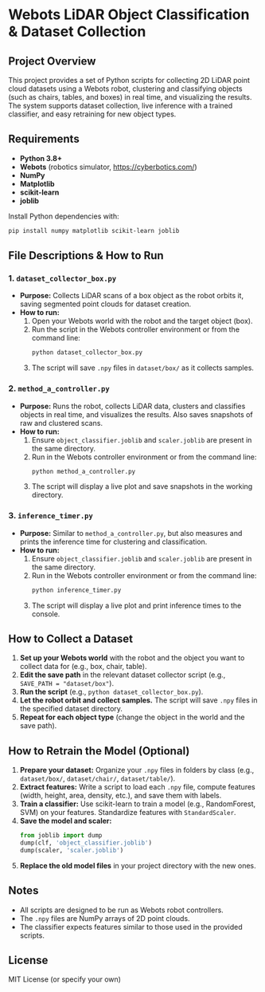 # Webots LiDAR Object Classification & Dataset Collection

## Project Overview
This project provides a set of Python scripts for collecting 2D LiDAR point cloud datasets using a Webots robot, clustering and classifying objects (such as chairs, tables, and boxes) in real time, and visualizing the results. The system supports dataset collection, live inference with a trained classifier, and easy retraining for new object types.

## Requirements
- **Python 3.8+**
- **Webots** (robotics simulator, https://cyberbotics.com/)
- **NumPy**
- **Matplotlib**
- **scikit-learn**
- **joblib**

Install Python dependencies with:
```bash
pip install numpy matplotlib scikit-learn joblib
```

## File Descriptions & How to Run

### 1. `dataset_collector_box.py`
- **Purpose:** Collects LiDAR scans of a box object as the robot orbits it, saving segmented point clouds for dataset creation.
- **How to run:**
  1. Open your Webots world with the robot and the target object (box).
  2. Run the script in the Webots controller environment or from the command line:
     ```bash
     python dataset_collector_box.py
     ```
  3. The script will save `.npy` files in `dataset/box/` as it collects samples.

### 2. `method_a_controller.py`
- **Purpose:** Runs the robot, collects LiDAR data, clusters and classifies objects in real time, and visualizes the results. Also saves snapshots of raw and clustered scans.
- **How to run:**
  1. Ensure `object_classifier.joblib` and `scaler.joblib` are present in the same directory.
  2. Run in the Webots controller environment or from the command line:
     ```bash
     python method_a_controller.py
     ```
  3. The script will display a live plot and save snapshots in the working directory.

### 3. `inference_timer.py`
- **Purpose:** Similar to `method_a_controller.py`, but also measures and prints the inference time for clustering and classification.
- **How to run:**
  1. Ensure `object_classifier.joblib` and `scaler.joblib` are present in the same directory.
  2. Run in the Webots controller environment or from the command line:
     ```bash
     python inference_timer.py
     ```
  3. The script will display a live plot and print inference times to the console.

## How to Collect a Dataset
1. **Set up your Webots world** with the robot and the object you want to collect data for (e.g., box, chair, table).
2. **Edit the save path** in the relevant dataset collector script (e.g., `SAVE_PATH = "dataset/box"`).
3. **Run the script** (e.g., `python dataset_collector_box.py`).
4. **Let the robot orbit and collect samples.** The script will save `.npy` files in the specified dataset directory.
5. **Repeat for each object type** (change the object in the world and the save path).

## How to Retrain the Model (Optional)
1. **Prepare your dataset:** Organize your `.npy` files in folders by class (e.g., `dataset/box/`, `dataset/chair/`, `dataset/table/`).
2. **Extract features:** Write a script to load each `.npy` file, compute features (width, height, area, density, etc.), and save them with labels.
3. **Train a classifier:** Use scikit-learn to train a model (e.g., RandomForest, SVM) on your features. Standardize features with `StandardScaler`.
4. **Save the model and scaler:**
   ```python
   from joblib import dump
   dump(clf, 'object_classifier.joblib')
   dump(scaler, 'scaler.joblib')
   ```
5. **Replace the old model files** in your project directory with the new ones.

## Notes
- All scripts are designed to be run as Webots robot controllers.
- The `.npy` files are NumPy arrays of 2D point clouds.
- The classifier expects features similar to those used in the provided scripts.

## License
MIT License (or specify your own) 